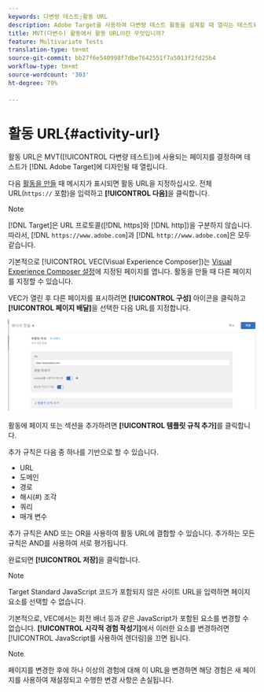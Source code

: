 ```yaml
---
keywords: 다변량 테스트;활동 URL
description: Adobe Target을 사용하여 다변량 테스트 활동을 설계할 때 열리는 테스트와 테스트에 사용되는 페이지를 결정하는 활동 URL을 지정하는 방법에 대해 알아보십시오.
title: MVT(다변수) 활동에서 활동 URL이란 무엇입니까?
feature: Multivariate Tests
translation-type: tm+mt
source-git-commit: bb27f6e540998f7dbe7642551f7a5013f2fd25b4
workflow-type: tm+mt
source-wordcount: '303'
ht-degree: 79%

---
```



# 활동 URL{#activity-url}

활동 URL은 MVT([!UICONTROL 다변량 테스트])에 사용되는 페이지를 결정하며 테스트가 [!DNL Adobe Target]에 디자인될 때 열립니다.

다음 [활동을 만들](/help/c-activities/c-multivariate-testing/t-create-multivariate-test/create-multivariate-test.md) 때 메시지가 표시되면 활동 URL을 지정하십시오. 전체 URL(`https://` 포함)을 입력하고 **[!UICONTROL 다음]**&#x200B;을 클릭합니다.

>[!NOTE]
>
>[!DNL Target]은 URL 프로토콜([!DNL https]와 [!DNL http])을 구분하지 않습니다. 따라서, [!DNL `https://www.adobe.com`]과 [!DNL `http://www.adobe.com`]은 모두 같습니다.

기본적으로 [!UICONTROL VEC(Visual Experience Composer])는 [Visual Experience Composer 설정](/help/administrating-target/visual-experience-composer-set-up.md)에 지정된 페이지를 엽니다. 활동을 만들 때 다른 페이지를 지정할 수 있습니다.

VEC가 열린 후 다른 페이지를 표시하려면 **[!UICONTROL 구성]** 아이콘을 클릭하고 **[!UICONTROL 페이지 배달]**&#x200B;을 선택한 다음 URL를 지정합니다.

![페이지 전달 대화 상자](/help/c-activities/c-multivariate-testing/t-create-multivariate-test/assets/url-config.png)

활동에 페이지 또는 섹션을 추가하려면 **[!UICONTROL 템플릿 규칙 추가]**&#x200B;를 클릭합니다.

추가 규칙은 다음 중 하나를 기반으로 할 수 있습니다.

* URL
* 도메인
* 경로
* 해시(#) 조각
* 쿼리
* 매개 변수

추가 규칙은 AND 또는 OR을 사용하여 활동 URL에 결합할 수 있습니다. 추가하는 모든 규칙은 AND를 사용하여 서로 평가됩니다.

완료되면 **[!UICONTROL 저장]**&#x200B;을 클릭합니다.

>[!NOTE]
>
>Target Standard JavaScript 코드가 포함되지 않은 사이트 URL을 입력하면 페이지 요소를 선택할 수 없습니다.

기본적으로, VEC에서는 회전 배너 등과 같은 JavaScript가 포함된 요소를 변경할 수 없습니다. **[!UICONTROL 시각적 경험 작성기]**&#x200B;에서 이러한 요소를 변경하려면 [!UICONTROL JavaScript를 사용하여 렌더링]을 끄면 됩니다.

>[!NOTE]
>
>페이지를 변경한 후에 하나 이상의 경험에 대해 이 URL을 변경하면 해당 경험은 새 페이지를 사용하여 재설정되고 수행한 변경 사항은 손실됩니다.